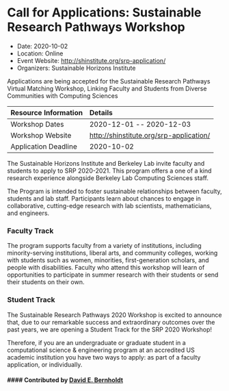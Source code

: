 # Call for Applications: Sustainable Research Pathways Workshop

- Date: 2020-10-02
- Location: Online
- Event Website: http://shinstitute.org/srp-application/
- Organizers: Sustainable Horizons Institute
			   
Applications are being accepted for the Sustainable Research Pathways Virtual Matching Workshop, Linking Faculty and Students from Diverse Communities with Computing Sciences 

Resource Information | Details
:--- | :---			   
Workshop Dates | 2020-12-01 -- 2020-12-03
Workshop Website | http://shinstitute.org/srp-application/
Application Deadline | 2020-10-02

The Sustainable Horizons Institute and Berkeley Lab invite faculty and students to apply to SRP 2020-2021. This program offers a one of a kind research experience alongside Berkeley Lab Computing Sciences staff.

The Program is intended to foster sustainable relationships between faculty, students and lab staff. Participants learn about chances to engage in collaborative, cutting-edge research with lab scientists, mathematicians, and engineers.

### Faculty Track

The program supports faculty from a variety of institutions, including minority-serving institutions, liberal arts, and community colleges, working with students such as women, minorities, first-generation scholars, and people with disabilities. Faculty who attend this workshop will learn of opportunities to participate in summer research with their students or send their students on their own.

### Student Track

The Sustainable Research Pathways 2020 Workshop is excited to announce that, due to our remarkable success and extraordinary outcomes over the past years, we are opening a Student Track for the SRP 2020 Workshop!

Therefore, if you are an undergraduate or graduate student in a computational science & engineering program at an accredited US academic institution you have two ways to apply: as part of a faculty application, or individually.

#### #### Contributed by [David E. Bernholdt](https://github.com/bernhold "David E. Bernholdt GitHub profile")

<!---
Publish: yes
Categories: Collaboration
Topics: conferences and workshops
Level: 2
Prerequisites: default
Aggregate: none
--->
